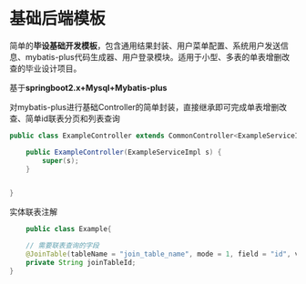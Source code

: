 # 基础后端模板
简单的**毕设基础开发模板**，包含通用结果封装、用户菜单配置、系统用户发送信息、mybatis-plus代码生成器、用户登录模块。适用于小型、多表的单表增删改查的毕业设计项目。

基于**springboot2.x+Mysql+Mybatis-plus**

对mybatis-plus进行基础Controller的简单封装，直接继承即可完成单表增删改查、简单id联表分页和列表查询

```java
public class ExampleController extends CommonController<ExampleServiceImpl, Example> {

    public ExampleController(ExampleServiceImpl s) {
        super(s);
    }


}
```

实体联表注解
```java
    public class Example{

    // 需要联表查询的字段
    @JoinTable(tableName = "join_table_name", mode = 1, field = "id", voClass = JoinTableVO.class, joinClass = JoinTableEntiy.class)
    private String joinTableId;
}
```



